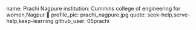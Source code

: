 name: Prachi Nagpure 
institution: Cummins college of engineering for women,Nagpur 🚩 
profile_pic: prachi_nagpure.jpg 
quote: seek-help,serve-help,keep-learning 
github_user: 05prachi
